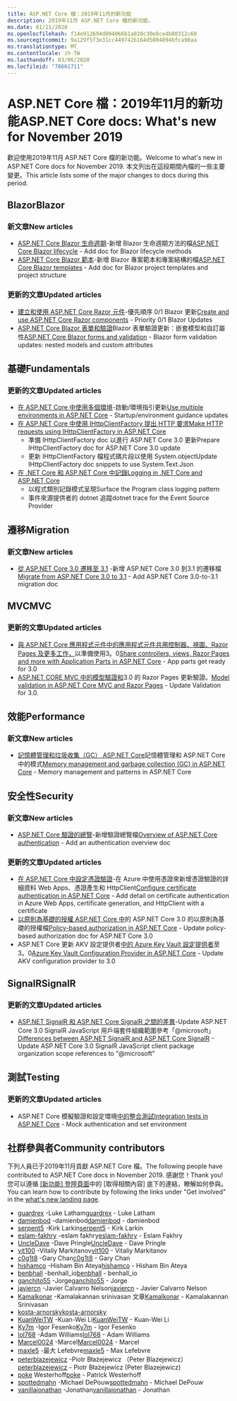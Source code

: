 ```yaml
---
title: ASP.NET Core 檔：2019年11月的新功能
description: 2019年11月 ASP.NET Core 檔的新功能。
ms.date: 01/21/2020
ms.openlocfilehash: f14e912694d094066b1a020c30e8ce4b80312c60
ms.sourcegitcommit: 9a129f5f3e31cc449742b164d5004894bfca90aa
ms.translationtype: MT
ms.contentlocale: zh-TW
ms.lasthandoff: 03/06/2020
ms.locfileid: "78661711"
---
```

# <a name="aspnet-core-docs-whats-new-for-november-2019"></a><span data-ttu-id="9d0d3-103">ASP.NET Core 檔：2019年11月的新功能</span><span class="sxs-lookup"><span data-stu-id="9d0d3-103">ASP.NET Core docs: What's new for November 2019</span></span>

<span data-ttu-id="9d0d3-104">歡迎使用2019年11月 ASP.NET Core 檔的新功能。</span><span class="sxs-lookup"><span data-stu-id="9d0d3-104">Welcome to what's new in ASP.NET Core docs for November 2019.</span></span> <span data-ttu-id="9d0d3-105">本文列出在這段期間內檔的一些主要變更。</span><span class="sxs-lookup"><span data-stu-id="9d0d3-105">This article lists some of the major changes to docs during this period.</span></span>

## <a name="blazor"></a><span data-ttu-id="9d0d3-106">Blazor</span><span class="sxs-lookup"><span data-stu-id="9d0d3-106">Blazor</span></span>

### <a name="new-articles"></a><span data-ttu-id="9d0d3-107">新文章</span><span class="sxs-lookup"><span data-stu-id="9d0d3-107">New articles</span></span>

- <span data-ttu-id="9d0d3-108">[ASP.NET Core Blazor 生命週期](../blazor/lifecycle.md)-新增 Blazor 生命週期方法的檔</span><span class="sxs-lookup"><span data-stu-id="9d0d3-108">[ASP.NET Core Blazor lifecycle](../blazor/lifecycle.md) - Add doc for Blazor lifecycle methods</span></span>
- <span data-ttu-id="9d0d3-109">[ASP.NET Core Blazor 範本](../blazor/templates.md)-新增 Blazor 專案範本和專案結構的檔</span><span class="sxs-lookup"><span data-stu-id="9d0d3-109">[ASP.NET Core Blazor templates](../blazor/templates.md) - Add doc for Blazor project templates and project structure</span></span>

### <a name="updated-articles"></a><span data-ttu-id="9d0d3-110">更新的文章</span><span class="sxs-lookup"><span data-stu-id="9d0d3-110">Updated articles</span></span>

- <span data-ttu-id="9d0d3-111">[建立和使用 ASP.NET Core Razor 元件](../blazor/components.md)-優先順序 0/1 Blazor 更新</span><span class="sxs-lookup"><span data-stu-id="9d0d3-111">[Create and use ASP.NET Core Razor components](../blazor/components.md) - Priority 0/1 Blazor Updates</span></span>
- <span data-ttu-id="9d0d3-112">[ASP.NET Core Blazor 表單和驗證](../blazor/forms-validation.md)Blazor 表單驗證更新：嵌套模型和自訂屬性</span><span class="sxs-lookup"><span data-stu-id="9d0d3-112">[ASP.NET Core Blazor forms and validation](../blazor/forms-validation.md) - Blazor form validation updates: nested models and custom attributes</span></span>

## <a name="fundamentals"></a><span data-ttu-id="9d0d3-113">基礎</span><span class="sxs-lookup"><span data-stu-id="9d0d3-113">Fundamentals</span></span>

### <a name="updated-articles"></a><span data-ttu-id="9d0d3-114">更新的文章</span><span class="sxs-lookup"><span data-stu-id="9d0d3-114">Updated articles</span></span>

- <span data-ttu-id="9d0d3-115">[在 ASP.NET Core 中使用多個環境](../fundamentals/environments.md)-啟動/環境指引更新</span><span class="sxs-lookup"><span data-stu-id="9d0d3-115">[Use multiple environments in ASP.NET Core](../fundamentals/environments.md) - Startup/environment guidance updates</span></span>
- [<span data-ttu-id="9d0d3-116">在 ASP.NET Core 中使用 IHttpClientFactory 提出 HTTP 要求</span><span class="sxs-lookup"><span data-stu-id="9d0d3-116">Make HTTP requests using IHttpClientFactory in ASP.NET Core</span></span>](../fundamentals/http-requests.md)
  - <span data-ttu-id="9d0d3-117">準備 IHttpClientFactory doc 以進行 ASP.NET Core 3.0 更新</span><span class="sxs-lookup"><span data-stu-id="9d0d3-117">Prepare IHttpClientFactory doc for ASP.NET Core 3.0 update</span></span>
  - <span data-ttu-id="9d0d3-118">更新 IHttpClientFactory 檔程式碼片段以使用 System.object</span><span class="sxs-lookup"><span data-stu-id="9d0d3-118">Update IHttpClientFactory doc snippets to use System.Text.Json</span></span>
- [<span data-ttu-id="9d0d3-119">在 .NET Core 和 ASP.NET Core 中記錄</span><span class="sxs-lookup"><span data-stu-id="9d0d3-119">Logging in .NET Core and ASP.NET Core</span></span>](../fundamentals/logging/index.md)
  - <span data-ttu-id="9d0d3-120">以程式類別記錄模式呈現</span><span class="sxs-lookup"><span data-stu-id="9d0d3-120">Surface the Program class logging pattern</span></span>
  - <span data-ttu-id="9d0d3-121">事件來源提供者的 dotnet 追蹤</span><span class="sxs-lookup"><span data-stu-id="9d0d3-121">dotnet trace for the Event Source Provider</span></span>

## <a name="migration"></a><span data-ttu-id="9d0d3-122">遷移</span><span class="sxs-lookup"><span data-stu-id="9d0d3-122">Migration</span></span>

### <a name="new-articles"></a><span data-ttu-id="9d0d3-123">新文章</span><span class="sxs-lookup"><span data-stu-id="9d0d3-123">New articles</span></span>

- <span data-ttu-id="9d0d3-124">[從 ASP.NET Core 3.0 遷移至 3.1](../migration/30-to-31.md) -新增 ASP.NET Core 3.0 到3.1 的遷移檔</span><span class="sxs-lookup"><span data-stu-id="9d0d3-124">[Migrate from ASP.NET Core 3.0 to 3.1](../migration/30-to-31.md) - Add ASP.NET Core 3.0-to-3.1 migration doc</span></span>

## <a name="mvc"></a><span data-ttu-id="9d0d3-125">MVC</span><span class="sxs-lookup"><span data-stu-id="9d0d3-125">MVC</span></span>

### <a name="updated-articles"></a><span data-ttu-id="9d0d3-126">更新的文章</span><span class="sxs-lookup"><span data-stu-id="9d0d3-126">Updated articles</span></span>

- <span data-ttu-id="9d0d3-127">[與 ASP.NET Core 應用程式元件中的應用程式元件共用控制器、視圖、Razor Pages 及更多工作，](../mvc/advanced/app-parts.md)以準備使用3。0</span><span class="sxs-lookup"><span data-stu-id="9d0d3-127">[Share controllers, views, Razor Pages and more with Application Parts in ASP.NET Core](../mvc/advanced/app-parts.md) - App parts get ready for 3.0</span></span>
- <span data-ttu-id="9d0d3-128">[ASP.NET CORE MVC 中的模型驗證和](../mvc/models/validation.md)3.0 的 Razor Pages 更新驗證。</span><span class="sxs-lookup"><span data-stu-id="9d0d3-128">[Model validation in ASP.NET Core MVC and Razor Pages](../mvc/models/validation.md) - Update Validation for 3.0.</span></span>

## <a name="performance"></a><span data-ttu-id="9d0d3-129">效能</span><span class="sxs-lookup"><span data-stu-id="9d0d3-129">Performance</span></span>

### <a name="new-articles"></a><span data-ttu-id="9d0d3-130">新文章</span><span class="sxs-lookup"><span data-stu-id="9d0d3-130">New articles</span></span>

- <span data-ttu-id="9d0d3-131">[記憶體管理和垃圾收集（GC） ASP.NET Core](../performance/memory.md)記憶體管理和 ASP.NET Core 中的模式</span><span class="sxs-lookup"><span data-stu-id="9d0d3-131">[Memory management and garbage collection (GC) in ASP.NET Core](../performance/memory.md) - Memory management and patterns in ASP.NET Core</span></span>

## <a name="security"></a><span data-ttu-id="9d0d3-132">安全性</span><span class="sxs-lookup"><span data-stu-id="9d0d3-132">Security</span></span>

### <a name="new-articles"></a><span data-ttu-id="9d0d3-133">新文章</span><span class="sxs-lookup"><span data-stu-id="9d0d3-133">New articles</span></span>

- <span data-ttu-id="9d0d3-134">[ASP.NET Core 驗證的總覽](../security/authentication/index.md)-新增驗證總覽檔</span><span class="sxs-lookup"><span data-stu-id="9d0d3-134">[Overview of ASP.NET Core authentication](../security/authentication/index.md) - Add an authentication overview doc</span></span>

### <a name="updated-articles"></a><span data-ttu-id="9d0d3-135">更新的文章</span><span class="sxs-lookup"><span data-stu-id="9d0d3-135">Updated articles</span></span>

- <span data-ttu-id="9d0d3-136">[在 ASP.NET Core 中設定憑證驗證](../security/authentication/certauth.md)-在 Azure 中使用憑證來新增憑證驗證的詳細資料 Web Apps、憑證產生和 HttpClient</span><span class="sxs-lookup"><span data-stu-id="9d0d3-136">[Configure certificate authentication in ASP.NET Core](../security/authentication/certauth.md) - Add detail on certificate authentication in Azure Web Apps, certificate generation, and HttpClient with a certificate</span></span>
- <span data-ttu-id="9d0d3-137">[以原則為基礎的授權 ASP.NET Core 中](../security/authorization/policies.md)的 ASP.NET Core 3.0 的以原則為基礎的授權檔</span><span class="sxs-lookup"><span data-stu-id="9d0d3-137">[Policy-based authorization in ASP.NET Core](../security/authorization/policies.md) - Update policy-based authorization doc for ASP.NET Core 3.0</span></span>
- <span data-ttu-id="9d0d3-138">ASP.NET Core 更新 AKV 設定提供者[中的 Azure Key Vault 設定提供者](../security/key-vault-configuration.md)至3。0</span><span class="sxs-lookup"><span data-stu-id="9d0d3-138">[Azure Key Vault Configuration Provider in ASP.NET Core](../security/key-vault-configuration.md) - Update AKV configuration provider to 3.0</span></span>

## <a name="signalr"></a><span data-ttu-id="9d0d3-139">SignalR</span><span class="sxs-lookup"><span data-stu-id="9d0d3-139">SignalR</span></span>

### <a name="updated-articles"></a><span data-ttu-id="9d0d3-140">更新的文章</span><span class="sxs-lookup"><span data-stu-id="9d0d3-140">Updated articles</span></span>

- <span data-ttu-id="9d0d3-141">[ASP.NET SignalR 和 ASP.NET Core SignalR 之間的差異](../signalr/version-differences.md)-Update ASP.NET Core 3.0 SignalR JavaScript 用戶端套件組織範圍參考「@microsoft」</span><span class="sxs-lookup"><span data-stu-id="9d0d3-141">[Differences between ASP.NET SignalR and ASP.NET Core SignalR](../signalr/version-differences.md) - Update ASP.NET Core 3.0 SignalR JavaScript client package organization scope references to "@microsoft"</span></span>

## <a name="testing"></a><span data-ttu-id="9d0d3-142">測試</span><span class="sxs-lookup"><span data-stu-id="9d0d3-142">Testing</span></span>

### <a name="updated-articles"></a><span data-ttu-id="9d0d3-143">更新的文章</span><span class="sxs-lookup"><span data-stu-id="9d0d3-143">Updated articles</span></span>

- <span data-ttu-id="9d0d3-144">ASP.NET Core 模擬驗證和設定環境[中的整合測試](../test/integration-tests.md)</span><span class="sxs-lookup"><span data-stu-id="9d0d3-144">[Integration tests in ASP.NET Core](../test/integration-tests.md) - Mock authentication and set environment</span></span>

## <a name="community-contributors"></a><span data-ttu-id="9d0d3-145">社群參與者</span><span class="sxs-lookup"><span data-stu-id="9d0d3-145">Community contributors</span></span>

<span data-ttu-id="9d0d3-146">下列人員已于2019年11月貢獻 ASP.NET Core 檔。</span><span class="sxs-lookup"><span data-stu-id="9d0d3-146">The following people have contributed to ASP.NET Core docs in November 2019.</span></span> <span data-ttu-id="9d0d3-147">感謝您！</span><span class="sxs-lookup"><span data-stu-id="9d0d3-147">Thank you!</span></span> <span data-ttu-id="9d0d3-148">您可以遵循 [[新功能] 登陸頁面](index.yml)中的 [取得相關內容] 底下的連結，瞭解如何參與。</span><span class="sxs-lookup"><span data-stu-id="9d0d3-148">You can learn how to contribute by following the links under "Get involved" in the [what's new landing page](index.yml).</span></span>

- <span data-ttu-id="9d0d3-149">[guardrex](https://github.com/guardrex) -Luke Latham</span><span class="sxs-lookup"><span data-stu-id="9d0d3-149">[guardrex](https://github.com/guardrex) - Luke Latham</span></span>
- <span data-ttu-id="9d0d3-150">[damienbod](https://github.com/damienbod) -damienbod</span><span class="sxs-lookup"><span data-stu-id="9d0d3-150">[damienbod](https://github.com/damienbod) - damienbod</span></span>
- <span data-ttu-id="9d0d3-151">[serpent5](https://github.com/serpent5) -Kirk Larkin</span><span class="sxs-lookup"><span data-stu-id="9d0d3-151">[serpent5](https://github.com/serpent5) - Kirk Larkin</span></span>
- <span data-ttu-id="9d0d3-152">[eslam-fakhry](https://github.com/eslam-fakhry) -eslam fakhry</span><span class="sxs-lookup"><span data-stu-id="9d0d3-152">[eslam-fakhry](https://github.com/eslam-fakhry) - Eslam Fakhry</span></span>
- <span data-ttu-id="9d0d3-153">[UncleDave](https://github.com/UncleDave) -Dave Pringle</span><span class="sxs-lookup"><span data-stu-id="9d0d3-153">[UncleDave](https://github.com/UncleDave) - Dave Pringle</span></span>
- <span data-ttu-id="9d0d3-154">[vit100](https://github.com/vit100) -Vitaliy Markitanov</span><span class="sxs-lookup"><span data-stu-id="9d0d3-154">[vit100](https://github.com/vit100) - Vitaliy Markitanov</span></span>
- <span data-ttu-id="9d0d3-155">[c0g1t8](https://github.com/c0g1t8) -Gary Chan</span><span class="sxs-lookup"><span data-stu-id="9d0d3-155">[c0g1t8](https://github.com/c0g1t8) - Gary Chan</span></span>
- <span data-ttu-id="9d0d3-156">[hishamco](https://github.com/hishamco) -Hisham Bin Ateya</span><span class="sxs-lookup"><span data-stu-id="9d0d3-156">[hishamco](https://github.com/hishamco) - Hisham Bin Ateya</span></span>
- <span data-ttu-id="9d0d3-157">[benbhall](https://github.com/benbhall) -benhall_io</span><span class="sxs-lookup"><span data-stu-id="9d0d3-157">[benbhall](https://github.com/benbhall) - benhall_io</span></span>
- <span data-ttu-id="9d0d3-158">[ganchito55](https://github.com/ganchito55) -Jorge</span><span class="sxs-lookup"><span data-stu-id="9d0d3-158">[ganchito55](https://github.com/ganchito55) - Jorge</span></span>
- <span data-ttu-id="9d0d3-159">[javiercn](https://github.com/javiercn) -Javier Calvarro Nelson</span><span class="sxs-lookup"><span data-stu-id="9d0d3-159">[javiercn](https://github.com/javiercn) - Javier Calvarro Nelson</span></span>
- <span data-ttu-id="9d0d3-160">[Kamalkonar](https://github.com/Kamalkonar) -Kamalakannan srinivasan 文章</span><span class="sxs-lookup"><span data-stu-id="9d0d3-160">[Kamalkonar](https://github.com/Kamalkonar) - Kamalakannan Srinivasan</span></span>
- [<span data-ttu-id="9d0d3-161">kosta-arnorsky</span><span class="sxs-lookup"><span data-stu-id="9d0d3-161">kosta-arnorsky</span></span>](https://github.com/kosta-arnorsky) 
- <span data-ttu-id="9d0d3-162">[KuanWeiTW](https://github.com/KuanWeiTW) -Kuan-Wei Li</span><span class="sxs-lookup"><span data-stu-id="9d0d3-162">[KuanWeiTW](https://github.com/KuanWeiTW) - Kuan-Wei Li</span></span>
- <span data-ttu-id="9d0d3-163">[Ky7m](https://github.com/Ky7m) -Igor Fesenko</span><span class="sxs-lookup"><span data-stu-id="9d0d3-163">[Ky7m](https://github.com/Ky7m) - Igor Fesenko</span></span>
- <span data-ttu-id="9d0d3-164">[lol768](https://github.com/lol768) -Adam Williams</span><span class="sxs-lookup"><span data-stu-id="9d0d3-164">[lol768](https://github.com/lol768) - Adam Williams</span></span>
- <span data-ttu-id="9d0d3-165">[Marcel0024](https://github.com/Marcel0024) -Marcel</span><span class="sxs-lookup"><span data-stu-id="9d0d3-165">[Marcel0024](https://github.com/Marcel0024) - Marcel</span></span>
- <span data-ttu-id="9d0d3-166">[maxle5](https://github.com/maxle5) -最大 Lefebvre</span><span class="sxs-lookup"><span data-stu-id="9d0d3-166">[maxle5](https://github.com/maxle5) - Max Lefebvre</span></span>
- <span data-ttu-id="9d0d3-167">[peterblazejewicz](https://github.com/peterblazejewicz) -Piotr Błażejewicz （Peter Blazejewicz）</span><span class="sxs-lookup"><span data-stu-id="9d0d3-167">[peterblazejewicz](https://github.com/peterblazejewicz) - Piotr Błażejewicz (Peter Blazejewicz)</span></span>
- <span data-ttu-id="9d0d3-168">[poke](https://github.com/poke) Westerhoff</span><span class="sxs-lookup"><span data-stu-id="9d0d3-168">[poke](https://github.com/poke) - Patrick Westerhoff</span></span>
- <span data-ttu-id="9d0d3-169">[spottedmahn](https://github.com/spottedmahn) -Michael DePouw</span><span class="sxs-lookup"><span data-stu-id="9d0d3-169">[spottedmahn](https://github.com/spottedmahn) - Michael DePouw</span></span>
- <span data-ttu-id="9d0d3-170">[vanillajonathan](https://github.com/vanillajonathan) -Jonathan</span><span class="sxs-lookup"><span data-stu-id="9d0d3-170">[vanillajonathan](https://github.com/vanillajonathan) - Jonathan</span></span>
